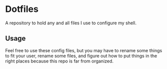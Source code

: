 # Dotfiles

A repository to hold any and all files I use to configure my shell. 

## Usage
Feel free to use these config files, but you may have to rename some things to fit your user, rename some files, and figure out how to put things in the right places because this repo is far from organized.
